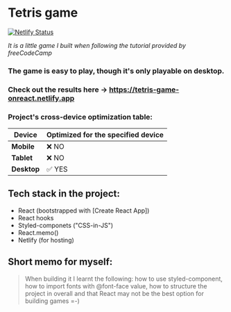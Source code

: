 # Tetris game

[![Netlify Status](https://api.netlify.com/api/v1/badges/d4efd6c8-e330-4277-9db4-7e2fcf5d9abf/deploy-status)](https://app.netlify.com/sites/tetris-game-onreact/deploys)

_It is a little game I built when following the tutorial provided by freeCodeCamp_

### The game is easy to play, though it's only playable on desktop.

### Check out the results here -> https://tetris-game-onreact.netlify.app

### Project's cross-device optimization table:

| Device | Optimized for the specified device |
| ------ | ------ |
| **Mobile** | ❌ NO  |
| **Tablet** | ❌ NO  |
| **Desktop** | ✅ YES |

## Tech stack in the project:

- React (bootstrapped with [Create React App])
- React hooks
- Styled-componets ("CSS-in-JS")
- React.memo()
- Netlify (for hosting)

## Short memo for myself:

> When building it I learnt the following:
> how to use styled-component,
> how to import fonts with @font-face value,
> how to structure the project in overall and
> that React may not be the best option for building games =-)

